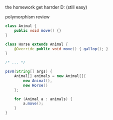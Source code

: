 the homework get harrder D: (still easy)

polymorphism review

```java
class Animal {
	public void move() {}
}

class Horse extends Animal {
	@Override public void move() { gallop(); }
}

/* ... */

psvm(String[] args) {
	Animal[] animals = new Animal[]{
		new Animal(),
		new Horse()	
	};

	for (Animal a : animals) {
		a.move();
	}
}
```


